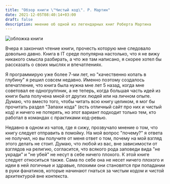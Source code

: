 ```yaml
---
title: "Обзор книги \"Чистый код\". Р. Мартин"
date: 2021-12-05T08:40:14+03:00
draft: false
description: мнение об одной из легендарных книг Роберта Мартина
---
```


![обложка книги](/assets/images/book_2.png)

Вчера я закончил чтение книги, прочесть которую мне следовало довольно давно. Книга в IT среде популярна настолько, что я не вижу никакого смысла разбирать, а что же там написано, я скорее хотел бы рассказать о своих мыслях и впечатлениях.

Я программирую уже более 7-ми лет, но "качественно копать в глубину" я решил совсем недавно. Именно поэтому создалось впечатление, что книга была нужна мне лет 5 назад, когда мне советовал ее одногруппник, а не теперь, когда большая часть идей из книги была получена мной от других людей или на личном опыте. Думаю, что вместо того, чтобы читать всю книгу целиком, я мог бы прочитать раздел "Запахи кода" (есть отличный сайт про них и чистый код) и ничего не потерять, но этот вариант подходит только тем, кто работал в командах с практиками код-ревью.

Недавно в одном из чатов, где я сижу, прозвучало мнение о том, что книгу следует отправить в помойку. На мой вопрос "почему?" я ответа не получил, но вы получите от меня ответ о том, почему на мой взгляд этого делать не стоит. Думаю, что любой из вас, вне зависимости от взглядов на религию, согласится, что всякого рода заповеди вида "не укради" и "не убей" не несут в себе ничего плохого. К этой книге следует относиться также. Сама по себе она не несет ничего плохого и идеи в ней логичные и здравые, плохими они становятся при попадании в руки фанатиков, которые начинают гнаться за чистым кодом и чистой архитектурой вне контекста. 